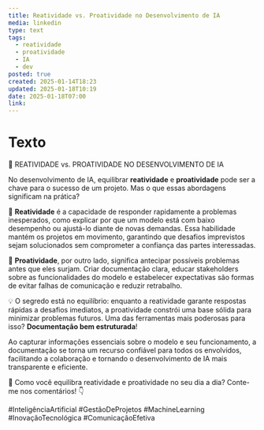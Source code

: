 ```yaml
---
title: Reatividade vs. Proatividade no Desenvolvimento de IA
media: linkedin
type: text
tags:
  - reatividade
  - proatividade
  - IA
  - dev
posted: true
created: 2025-01-14T18:23
updated: 2025-01-18T10:19
date: 2025-01-18T07:00
link: 
---
```


# Texto  

📌 REATIVIDADE vs. PROATIVIDADE NO DESENVOLVIMENTO DE IA

No desenvolvimento de IA, equilibrar **reatividade** e **proatividade** pode ser a chave para o sucesso de um projeto. Mas o que essas abordagens significam na prática?

🔹 **Reatividade** é a capacidade de responder rapidamente a problemas inesperados, como explicar por que um modelo está com baixo desempenho ou ajustá-lo diante de novas demandas. Essa habilidade mantém os projetos em movimento, garantindo que desafios imprevistos sejam solucionados sem comprometer a confiança das partes interessadas.

🔹 **Proatividade**, por outro lado, significa antecipar possíveis problemas antes que eles surjam. Criar documentação clara, educar stakeholders sobre as funcionalidades do modelo e estabelecer expectativas são formas de evitar falhas de comunicação e reduzir retrabalho.

💡 O segredo está no equilíbrio: enquanto a reatividade garante respostas rápidas a desafios imediatos, a proatividade constrói uma base sólida para minimizar problemas futuros. Uma das ferramentas mais poderosas para isso? **Documentação bem estruturada**!

Ao capturar informações essenciais sobre o modelo e seu funcionamento, a documentação se torna um recurso confiável para todos os envolvidos, facilitando a colaboração e tornando o desenvolvimento de IA mais transparente e eficiente.

📢 Como você equilibra reatividade e proatividade no seu dia a dia? Conte-me nos comentários! 👇


#InteligênciaArtificial  #GestãoDeProjetos  #MachineLearning  #InovaçãoTecnológica  #ComunicaçãoEfetiva 


